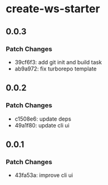 # create-ws-starter

## 0.0.3

### Patch Changes

- 39cf6f3: add git init and build task
- ab9a972: fix turborepo template

## 0.0.2

### Patch Changes

- c1508e6: update deps
- 49a1f80: update cli ui

## 0.0.1

### Patch Changes

- 43fa53a: improve cli ui
